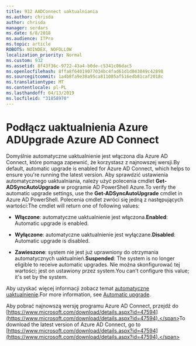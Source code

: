 ```yaml
---
title: 932 AADConnect uaktualniania
ms.author: chrisda
author: chrisda
manager: serdars
ms.date: 6/8/2018
ms.audience: ITPro
ms.topic: article
ROBOTS: NOINDEX, NOFOLLOW
localization_priority: Normal
ms.custom: 932
ms.assetid: 8f43f36c-9722-43a4-b0de-c5341c06dac5
ms.openlocfilehash: 8ffa8f64019077034bc4fad61d1d843849c42898
ms.sourcegitcommit: 1a4b8fa9e38a95ca811085af516edb81caf2018c
ms.translationtype: MT
ms.contentlocale: pl-PL
ms.lasthandoff: 04/13/2019
ms.locfileid: "31858970"
---
```

# <a name="upgrade-azure-ad-connect"></a><span data-ttu-id="407c8-102">Podłącz uaktualnienia Azure AD</span><span class="sxs-lookup"><span data-stu-id="407c8-102">Upgrade Azure AD Connect</span></span>

<span data-ttu-id="407c8-103">Domyślnie automatyczne uaktualnienie jest włączona dla Azure AD Connect, które pomaga zapewnić, że korzystasz z najnowszej wersji.</span><span class="sxs-lookup"><span data-stu-id="407c8-103">By default, automatic upgrade is enabled for Azure AD Connect, which helps to ensure you're running the latest version.</span></span> <span data-ttu-id="407c8-104">Aby sprawdzić ustawienia automatycznego uaktualniania, należy użyć polecenia cmdlet **Get-ADSyncAutoUpgrade** w programie AD PowerShell Azure.</span><span class="sxs-lookup"><span data-stu-id="407c8-104">To verify the automatic upgrade settings, use the **Get-ADSyncAutoUpgrade** cmdlet in Azure AD PowerShell.</span></span> <span data-ttu-id="407c8-105">Polecenia cmdlet zwróci się jedną z następujących wartości:</span><span class="sxs-lookup"><span data-stu-id="407c8-105">The cmdlet will return one of following values:</span></span> 

- <span data-ttu-id="407c8-106">**Włączone**: automatyczne uaktualnienie jest włączona.</span><span class="sxs-lookup"><span data-stu-id="407c8-106">**Enabled**: Automatic upgrade is enabled.</span></span>

- <span data-ttu-id="407c8-107">**Wyłączone**: automatyczne uaktualnienie jest wyłączane.</span><span class="sxs-lookup"><span data-stu-id="407c8-107">**Disabled**: Automatic upgrade is disabled.</span></span>

- <span data-ttu-id="407c8-108">**Zawieszone**: system nie jest już uprawniony do otrzymania automatycznych uaktualnień.</span><span class="sxs-lookup"><span data-stu-id="407c8-108">**Suspended**: The system is no longer eligible to receive automatic upgrades.</span></span> <span data-ttu-id="407c8-109">Nie można skonfigurować tej wartości; jest on ustawiony przez system.</span><span class="sxs-lookup"><span data-stu-id="407c8-109">You can't configure this value; it's set by the system.</span></span> 

<span data-ttu-id="407c8-110">Aby uzyskać więcej informacji zobacz temat [automatyczne uaktualnienie](https://docs.microsoft.com/azure/active-directory/connect/active-directory-aadconnect-feature-automatic-upgrade).</span><span class="sxs-lookup"><span data-stu-id="407c8-110">For more information, see [Automatic upgrade](https://docs.microsoft.com/azure/active-directory/connect/active-directory-aadconnect-feature-automatic-upgrade).</span></span>

<span data-ttu-id="407c8-111">Aby pobrać najnowszą wersję programu Azure AD Connect, przejdź do [https://www.microsoft.com/download/details.aspx?id=47594](https://www.microsoft.com/download/details.aspx?id=47594).</span><span class="sxs-lookup"><span data-stu-id="407c8-111">To download the latest version of Azure AD Connect, go to [https://www.microsoft.com/download/details.aspx?id=47594](https://www.microsoft.com/download/details.aspx?id=47594).</span></span>
